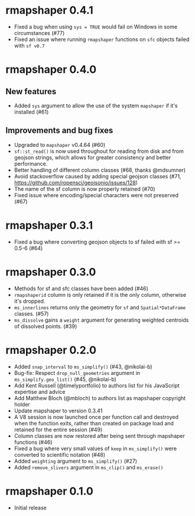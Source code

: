 # rmapshaper 0.4.1

* Fixed a bug when using `sys = TRUE` would fail on Windows in some circumstances (#77)
* Fixed an issue where running `rmapshaper` functions on `sfc` objects failed with 
`sf v0.7`

# rmapshaper 0.4.0

## New features

* Added `sys` argument to allow the use of the system `mapshaper` if it's installed (#61)

## Improvements and bug fixes

* Upgraded to `mapshaper` v0.4.64 (#60)
* `sf::st_read()` is now used throughout for reading from disk and from geojson 
strings, which allows for greater consistency and better performance.
* Better handling of different column classes (#68, thanks @mdsumner)
* Avoid stackoverflow caused by adding special geojson classes (#71,
https://github.com/ropensci/geojsonio/issues/128)
* The name of the sf column is now properly retained (#70)
* Fixed issue where encoding/special characters were not preserved (#67)

# rmapshaper 0.3.1

* Fixed a bug where converting geojson objects to sf failed with sf >= 0.5-6 (#64)

# rmapshaper 0.3.0

* Methods for sf and sfc classes have been added (#46)
* `rmapshaperid` column is only retained if it is the only column, otherwise it's dropped.
* `ms_innerlines` returns only the geometry for `sf` and `Spatial*DataFrame` classes. (#57)
* `ms_dissolve` gains a `weight` argument for generating weighted centroids of dissolved points. (#39) 

# rmapshaper 0.2.0

* Added `snap_interval` to `ms_simplify()` (#43, @nikolai-b)
* Bug-fix: Respect `drop_null_geometries` argument in `ms_simplify.geo_list()` (#45, @nikolai-b)
* Add Kent Russell (@timelyportfolio) to authors list for his JavaScript expertise and advice
* Add Matthew Bloch (@mbloch) to authors list as mapshaper copyright holder
* Update mapshaper to version 0.3.41
* A V8 session is now launched once per function call and destroyed when the function exits, rather than created on package load and retained for the entire session (#49)
* Column classes are now restored after being sent through mapshaper functions (#46)
* Fixed a bug where very small values of `keep` in `ms_simplify()` were converted to scientific notation (#48)
* Added `weighting` argument to `ms_simplify()` (#27)
* Added `remove_slivers` argument in `ms_clip()` and `ms_erase()`

# rmapshaper 0.1.0

* Initial release



